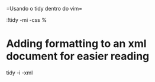 
 =Usando o tidy dentro do vim=

  :!tidy -mi -css %

# Adding formatting to an xml document for easier reading

  tidy -i -xml <inputfile>
